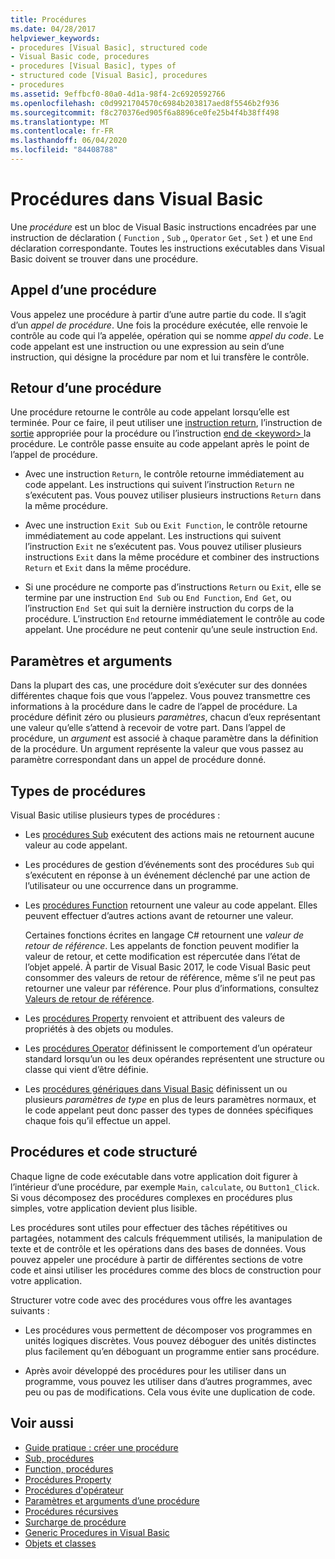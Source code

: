 ```yaml
---
title: Procédures
ms.date: 04/28/2017
helpviewer_keywords:
- procedures [Visual Basic], structured code
- Visual Basic code, procedures
- procedures [Visual Basic], types of
- structured code [Visual Basic], procedures
- procedures
ms.assetid: 9effbcf0-80a0-4d1a-98f4-2c6920592766
ms.openlocfilehash: c0d9921704570c6984b203817aed8f5546b2f936
ms.sourcegitcommit: f8c270376ed905f6a8896ce0fe25b4f4b38ff498
ms.translationtype: MT
ms.contentlocale: fr-FR
ms.lasthandoff: 06/04/2020
ms.locfileid: "84408788"
---
```

# <a name="procedures-in-visual-basic"></a>Procédures dans Visual Basic
Une *procédure* est un bloc de Visual Basic instructions encadrées par une instruction de déclaration ( `Function` , `Sub` ,, `Operator` `Get` , `Set` ) et une `End` déclaration correspondante. Toutes les instructions exécutables dans Visual Basic doivent se trouver dans une procédure.  
  
## <a name="calling-a-procedure"></a>Appel d’une procédure  
 Vous appelez une procédure à partir d’une autre partie du code. Il s’agit d’un *appel de procédure*. Une fois la procédure exécutée, elle renvoie le contrôle au code qui l’a appelée, opération qui se nomme *appel du code*. Le code appelant est une instruction ou une expression au sein d’une instruction, qui désigne la procédure par nom et lui transfère le contrôle.  
  
## <a name="returning-from-a-procedure"></a>Retour d’une procédure  
 Une procédure retourne le contrôle au code appelant lorsqu’elle est terminée. Pour ce faire, il peut utiliser une [instruction return](../../../language-reference/statements/return-statement.md), l’instruction de [sortie](../../../language-reference/statements/exit-statement.md) appropriée pour la procédure ou l’instruction [end de \<keyword> ](../../../language-reference/statements/end-keyword-statement.md) la procédure. Le contrôle passe ensuite au code appelant après le point de l’appel de procédure.  
  
- Avec une instruction `Return`, le contrôle retourne immédiatement au code appelant. Les instructions qui suivent l’instruction `Return` ne s’exécutent pas. Vous pouvez utiliser plusieurs instructions `Return` dans la même procédure.  
  
- Avec une instruction `Exit Sub` ou `Exit Function`, le contrôle retourne immédiatement au code appelant. Les instructions qui suivent l’instruction `Exit` ne s’exécutent pas. Vous pouvez utiliser plusieurs instructions `Exit` dans la même procédure et combiner des instructions `Return` et `Exit` dans la même procédure.  
  
- Si une procédure ne comporte pas d’instructions `Return` ou `Exit`, elle se termine par une instruction `End Sub` ou `End Function`, `End Get`, ou l’instruction `End Set` qui suit la dernière instruction du corps de la procédure. L’instruction `End` retourne immédiatement le contrôle au code appelant. Une procédure ne peut contenir qu’une seule instruction `End`.  
  
## <a name="parameters-and-arguments"></a>Paramètres et arguments  
 Dans la plupart des cas, une procédure doit s’exécuter sur des données différentes chaque fois que vous l’appelez. Vous pouvez transmettre ces informations à la procédure dans le cadre de l’appel de procédure. La procédure définit zéro ou plusieurs *paramètres*, chacun d’eux représentant une valeur qu’elle s’attend à recevoir de votre part. Dans l’appel de procédure, un *argument* est associé à chaque paramètre dans la définition de la procédure. Un argument représente la valeur que vous passez au paramètre correspondant dans un appel de procédure donné.  
  
## <a name="types-of-procedures"></a>Types de procédures  
 Visual Basic utilise plusieurs types de procédures :  
  
- Les [procédures Sub](./sub-procedures.md) exécutent des actions mais ne retournent aucune valeur au code appelant.  
  
- Les procédures de gestion d’événements sont des procédures `Sub` qui s’exécutent en réponse à un événement déclenché par une action de l’utilisateur ou une occurrence dans un programme.  
  
- Les [procédures Function](./function-procedures.md) retournent une valeur au code appelant. Elles peuvent effectuer d’autres actions avant de retourner une valeur.

    Certaines fonctions écrites en langage C# retournent une *valeur de retour de référence*. Les appelants de fonction peuvent modifier la valeur de retour, et cette modification est répercutée dans l’état de l’objet appelé. À partir de Visual Basic 2017, le code Visual Basic peut consommer des valeurs de retour de référence, même s’il ne peut pas retourner une valeur par référence. Pour plus d’informations, consultez [Valeurs de retour de référence](ref-return-values.md).
  
- Les [procédures Property](./property-procedures.md) renvoient et attribuent des valeurs de propriétés à des objets ou modules.  
  
- Les [procédures Operator](./operator-procedures.md) définissent le comportement d’un opérateur standard lorsqu’un ou les deux opérandes représentent une structure ou classe qui vient d’être définie.  
  
- Les [procédures génériques dans Visual Basic](../data-types/generic-procedures.md) définissent un ou plusieurs *paramètres de type* en plus de leurs paramètres normaux, et le code appelant peut donc passer des types de données spécifiques chaque fois qu’il effectue un appel.  
  
## <a name="procedures-and-structured-code"></a>Procédures et code structuré  
 Chaque ligne de code exécutable dans votre application doit figurer à l’intérieur d’une procédure, par exemple `Main`, `calculate`, ou `Button1_Click`. Si vous décomposez des procédures complexes en procédures plus simples, votre application devient plus lisible.  
  
 Les procédures sont utiles pour effectuer des tâches répétitives ou partagées, notamment des calculs fréquemment utilisés, la manipulation de texte et de contrôle et les opérations dans des bases de données. Vous pouvez appeler une procédure à partir de différentes sections de votre code et ainsi utiliser les procédures comme des blocs de construction pour votre application.  
  
 Structurer votre code avec des procédures vous offre les avantages suivants :  
  
- Les procédures vous permettent de décomposer vos programmes en unités logiques discrètes. Vous pouvez déboguer des unités distinctes plus facilement qu’en déboguant un programme entier sans procédure.  
  
- Après avoir développé des procédures pour les utiliser dans un programme, vous pouvez les utiliser dans d’autres programmes, avec peu ou pas de modifications. Cela vous évite une duplication de code.  
  
## <a name="see-also"></a>Voir aussi

- [Guide pratique : créer une procédure](./how-to-create-a-procedure.md)
- [Sub, procédures](./sub-procedures.md)
- [Function, procédures](./function-procedures.md)
- [Procédures Property](./property-procedures.md)
- [Procédures d'opérateur](./operator-procedures.md)
- [Paramètres et arguments d’une procédure](./procedure-parameters-and-arguments.md)
- [Procédures récursives](./recursive-procedures.md)
- [Surcharge de procédure](./procedure-overloading.md)
- [Generic Procedures in Visual Basic](../data-types/generic-procedures.md)
- [Objets et classes](../objects-and-classes/index.md)
